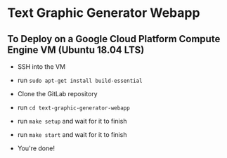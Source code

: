 # Text Graphic Generator Webapp

## To Deploy on a Google Cloud Platform Compute Engine VM (Ubuntu 18.04 LTS)

- SSH into the VM

- run `sudo apt-get install build-essential`

- Clone the GitLab repository

- run `cd text-graphic-generator-webapp`

- run `make setup` and wait for it to finish

- run `make start` and wait for it to finish

- You're done!
